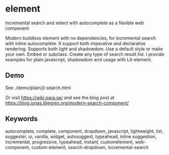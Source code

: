 # <JL-SEARCH> element
Incremental search and select with autocomplete as a flexible web component

Modern buildless element with no dependencies, for incremental search with
inline autocomplete. It support both imperative and declarative rendering.
Supports both light and shadowdom. Use a default style or make your own. Embed
or subclass. Create any type of search result list. I provide examples for
plain javascript, shadowdom and usage with Lit-element.

## Demo

See ./demo/plain/jl-search.html

Or visit https://wiki.para.se/ and see the blog post at
https://blog.jonas.liljegren.org/modern-search-component/


## Keywords
autocomplete, complete, component, dropdown, javascript, lightweight, list,
suggester, ui, vanilla, widget, autosuggest, typeahead, inline suggestion,
incremental, progressive, typeahead, instant, customelement, web-component,
custom-element, search-dropdown, incremental-search

